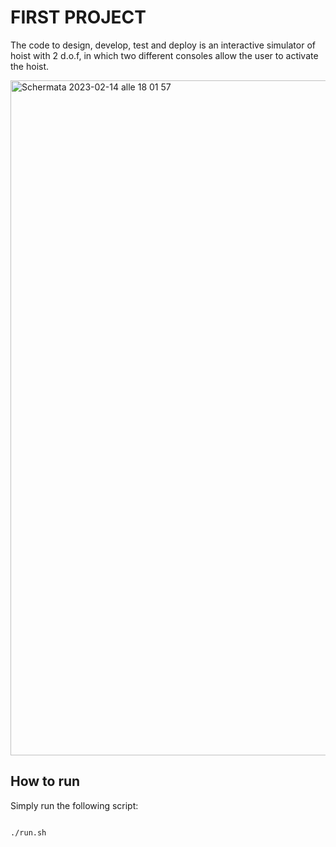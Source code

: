 # FIRST PROJECT

The code to design, develop, test and deploy is an interactive simulator of hoist with 2 d.o.f, in which two different consoles allow the user to activate the hoist.

<img width="1080" alt="Schermata 2023-02-14 alle 18 01 57" src="https://user-images.githubusercontent.com/80604899/158223146-0bf1b79e-1e55-4f89-b7d8-c37bcfca8b62.png">

## How to run

Simply run  the following script:
```bash

./run.sh

```

